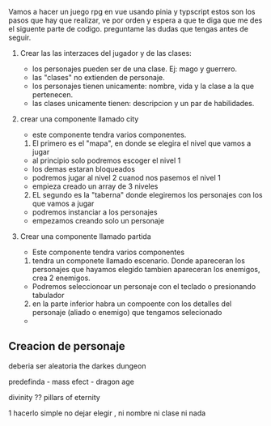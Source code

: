 Vamos a hacer un juego rpg en vue usando pinia y typscript
estos son los pasos que hay que realizar, ve por orden y espera a que te diga que me des el siguente parte de codigo.
preguntame las dudas que tengas antes de seguir.

1. Crear las las interzaces del jugador y de las clases:

   - los personajes pueden ser de una clase. Ej: mago y guerrero.
   - las "clases" no extienden de personaje.
   - los personajes tienen unicamente: nombre, vida y la clase a la que pertenecen.
   - las clases unicamente tienen: descripcion y un par de habilidades.

2. crear una componente llamado city

   - este componente tendra varios componentes.

   1. El primero es el "mapa", en donde se elegira el nivel que vamos a jugar

   - al principio solo podremos escoger el nivel 1
   - los demas estaran bloqueados
   - podremos jugar al nivel 2 cuanod nos pasemos el nivel 1
   - empieza creado un array de 3 niveles

   2. EL segundo es la "taberna" donde elegiremos los personajes con los que vamos a jugar

   - podremos instanciar a los personajes
   - empezamos creando solo un personaje

3. Crear una componente llamado partida

   - Este componente tendra varios componentes

   1. tendra un componete llamado escenario. Donde apareceran los personajes que hayamos elegido
      tambien apareceran los enemigos, crea 2 enemigos.

   - Podremos seleccionoar un personaje con el teclado o presionando tabulador

   2. en la parte inferior habra un compoente con los detalles del personaje (aliado o enemigo) que tengamos selecionado

   -

## Creacion de personaje

deberia ser aleatoria
the darkes dungeon

predefinda - mass efect - dragon age

divinity ??
pillars of eternity

1 hacerlo simple
no dejar elegir , ni nombre ni clase ni nada
